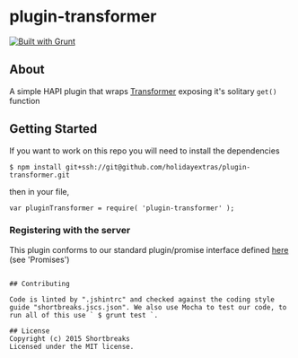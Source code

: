 # plugin-transformer

[![Built with Grunt](https://cdn.gruntjs.com/builtwith.png)](http://gruntjs.com/)

## About

A simple HAPI plugin that wraps [Transformer](https://bitbucket.org/hxshortbreaks/transformer) exposing it's solitary `get()` function

## Getting Started

If you want to work on this repo you will need to install the dependencies
```
$ npm install git+ssh://git@github.com/holidayextras/plugin-transformer.git
```

then in your file,

```
var pluginTransformer = require( 'plugin-transformer' );
```

### Registering with the server

This plugin conforms to our standard plugin/promise interface defined [here](https://bitbucket.org/hxshortbreaks/the-works/src/master/docs/PLUGINS.md) (see 'Promises')

```

## Contributing

Code is linted by ".jshintrc" and checked against the coding style guide "shortbreaks.jscs.json". We also use Mocha to test our code, to run all of this use ` $ grunt test `.

## License
Copyright (c) 2015 Shortbreaks
Licensed under the MIT license.
